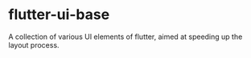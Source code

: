# flutter-ui-base
A collection of various UI elements of flutter, aimed at speeding up the layout process.
